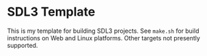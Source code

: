 # SDL3 Template
This is my template for building SDL3 projects. See `make.sh` for build instructions on Web and Linux platforms. Other targets not presently supported.

